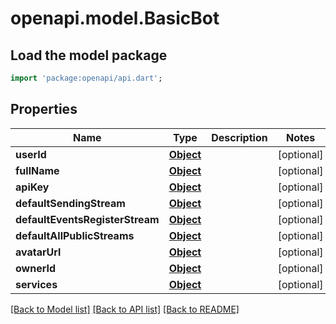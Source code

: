 # openapi.model.BasicBot

## Load the model package
```dart
import 'package:openapi/api.dart';
```

## Properties
Name | Type | Description | Notes
------------ | ------------- | ------------- | -------------
**userId** | [**Object**](.md) |  | [optional] 
**fullName** | [**Object**](.md) |  | [optional] 
**apiKey** | [**Object**](.md) |  | [optional] 
**defaultSendingStream** | [**Object**](.md) |  | [optional] 
**defaultEventsRegisterStream** | [**Object**](.md) |  | [optional] 
**defaultAllPublicStreams** | [**Object**](.md) |  | [optional] 
**avatarUrl** | [**Object**](.md) |  | [optional] 
**ownerId** | [**Object**](.md) |  | [optional] 
**services** | [**Object**](.md) |  | [optional] 

[[Back to Model list]](../README.md#documentation-for-models) [[Back to API list]](../README.md#documentation-for-api-endpoints) [[Back to README]](../README.md)


